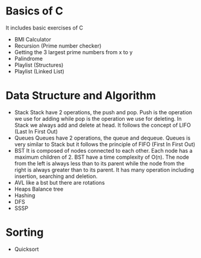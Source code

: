 # Basics of C
It includes basic exercises of C
- BMI Calculator
- Recursion (Prime number checker)
- Getting the 3 largest prime numbers from x to y
- Palindrome 
- Playlist (Structures)
- Playlist (Linked List)

# Data Structure and Algorithm

- Stack
    Stack have 2 operations, the push and pop. Push is the operation we use for adding while pop is the operation we use for deleting. In Stack we always add and delete at head. It follows the concept of LIFO (Last In First Out)
- Queues
    Queues have 2 operations, the queue and dequeue. Queues is very similar to Stack but it follows the principle of FIFO (First In First Out)
- BST
    It is composed of nodes connected to each other. Each node has a maximum children of 2. BST have a time complexity of O(n). The node from the left is always less than to its parent while the node from the right is always greater than to its parent. It has many operation including insertion, searching and deletion.
- AVL
    like a bst but there are rotations
- Heaps
    Balance tree
- Hashing
- DFS
- SSSP

# Sorting
- Quicksort
